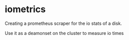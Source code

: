 # iometrics

Creating a prometheus scraper for the io stats of a disk.

Use it as a deamonset on the cluster to measure io times